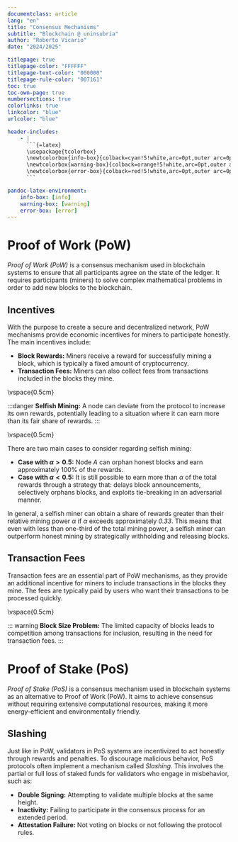 ```yaml
---
documentclass: article
lang: "en"
title: "Consensus Mechanisms"
subtitle: "Blockchain @ uninsubria"
author: "Roberto Vicario"
date: "2024/2025"

titlepage: true
titlepage-color: "FFFFFF"
titlepage-text-color: "000000"
titlepage-rule-color: "007161"
toc: true
toc-own-page: true
numbersections: true
colorlinks: true
linkcolor: "blue"
urlcolor: "blue"

header-includes:
    - |
      ```{=latex}
      \usepackage{tcolorbox}
      \newtcolorbox{info-box}{colback=cyan!5!white,arc=0pt,outer arc=0pt,colframe=cyan!60!black}
      \newtcolorbox{warning-box}{colback=orange!5!white,arc=0pt,outer arc=0pt,colframe=orange!80!black}
      \newtcolorbox{error-box}{colback=red!5!white,arc=0pt,outer arc=0pt,colframe=red!75!black}
      ```

pandoc-latex-environment:
    info-box: [info]
    warning-box: [warning]
    error-box: [error]
---
```


# Proof of Work (PoW)

_Proof of Work (PoW)_ is a consensus mechanism used in blockchain systems to ensure that all participants agree on the state of the ledger. It requires participants (miners) to solve complex mathematical problems in order to add new blocks to the blockchain.

## Incentives

With the purpose to create a secure and decentralized network, PoW mechanisms provide economic incentives for miners to participate honestly. The main incentives include:

- **Block Rewards:** Miners receive a reward for successfully mining a block, which is typically a fixed amount of cryptocurrency.
- **Transaction Fees:** Miners can also collect fees from transactions included in the blocks they mine.

\vspace{0.5cm}

:::danger
**Selfish Mining:** A node can deviate from the protocol to increase its own rewards, potentially leading to a situation where it can earn more than its fair share of rewards.
:::

\vspace{0.5cm}

There are two main cases to consider regarding selfish mining:

- **Case with $\alpha > 0.5$:** Node $A$ can orphan honest blocks and earn approximately 100% of the rewards.
- **Case with $\alpha < 0.5$:** It is still possible to earn more than $\alpha$ of the total rewards through a strategy that: delays block announcements, selectively orphans blocks, and exploits tie-breaking in an adversarial manner.

In general, a selfish miner can obtain a share of rewards greater than their relative mining power $\alpha$ if $\alpha$ exceeds approximately _0.33_. This means that even with less than one-third of the total mining power, a selfish miner can outperform honest mining by strategically withholding and releasing blocks.

## Transaction Fees

Transaction fees are an essential part of PoW mechanisms, as they provide an additional incentive for miners to include transactions in the blocks they mine. The fees are typically paid by users who want their transactions to be processed quickly.

\vspace{0.5cm}

::: warning
**Block Size Problem:** The limited capacity of blocks leads to competition among transactions for inclusion, resulting in the need for transaction fees.
:::

# Proof of Stake (PoS)

_Proof of Stake (PoS)_ is a consensus mechanism used in blockchain systems as an alternative to Proof of Work (PoW). It aims to achieve consensus without requiring extensive computational resources, making it more energy-efficient and environmentally friendly.

## Slashing

Just like in PoW, validators in PoS systems are incentivized to act honestly through rewards and penalties. To discourage malicious behavior, PoS protocols often implement a mechanism called _Slashing_. This involves the partial or full loss of staked funds for validators who engage in misbehavior, such as:

- **Double Signing:** Attempting to validate multiple blocks at the same height.
- **Inactivity:** Failing to participate in the consensus process for an extended period.
- **Attestation Failure:** Not voting on blocks or not following the protocol rules.
